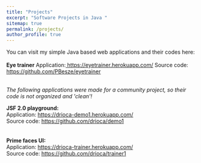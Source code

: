 ```yaml
---
title: "Projects"
excerpt: "Software Projects in Java "
sitemap: true
permalink: /projects/
author_profile: true
---
```


You can visit my simple Java based web applications  and their codes here: <br><br>
**Eye trainer**
Application:<a href="https://eyetrainer.herokuapp.com/" target="_blank">
   https://eyetrainer.herokuapp.com/
   </a>
Source code: <a href="https://github.com/PBesze/eyetrainer" target="_blank">https://github.com/PBesze/eyetrainer</a><br>
<br>

*The following applications were made for a community project, so their code is not organized and 'clean'!* 

**JSF 2.0 playground:**<br>
Application: <a href="https://drioca-demo1.herokuapp.com/" target="_blank">https://drioca-demo1.herokuapp.com/</a><br>
Source code: <a href="https://github.com/drioca/demo1" target="_blank">https://github.com/drioca/demo1</a><br>
<br><br>
**Prime faces UI:**<br>
Application: <a href="https://drioca-trainer.herokuapp.com/" target="_blank">https://drioca-trainer.herokuapp.com/</a><br>
Source code: <a href="https://github.com/drioca/trainer1" target="_blank">https://github.com/drioca/trainer1</a><br>
